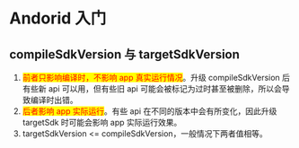 # Andorid 入门

## compileSdkVersion 与 targetSdkVersion

1. <mark style="color:red;">前者只影响编译时，不影响 app 真实运行情况</mark>。升级 compileSdkVersion 后有些新 api 可以用，但有些旧 api 可能会被标记为过时甚至被删除，所以会导致编译时出错。
2. <mark style="color:red;">后者影响 app 实际运行</mark>。有些 api 在不同的版本中会有所变化，因此升级 targetSdk 时可能会影响 app 实际运行效果。
3. targetSdkVersion <= compileSdkVersion，一般情况下两者值相等。
